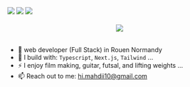 [<img src="https://img.shields.io/badge/github-%2312100E.svg?&style=for-the-badge&logo=github&logoColor=white&color=black" />](https://github.com/mahdijafari0)
[<img src="https://img.shields.io/badge/gitlab-%2312100E.svg?&style=for-the-badge&logo=gitlab&logoColor=white&color=9b51e0" />](https://github.com/mahdijafari0)
[<img src="https://img.shields.io/badge/linkedin-%230077B5.svg?&style=for-the-badge&logo=linkedin&logoColor=white" />](https://www.linkedin.com/in/mahdijafari0/)

<h6 align="center">
    <img src="https://readme-typing-svg.herokuapp.com/?font=Righteous&size=35&center=true&vCenter=true&width=500&height=70&duration=4000&lines=Hi+There!+👋;+I'm+mahdi!;" />
</h6>

- 🏢 web developer (Full Stack) in Rouen Normandy
- 🧰 I build with: `Typescript`, `Next.js`, `Tailwind` ...
- ⚡ I enjoy film making, guitar, futsal, and lifting weights ...
- 📫 Reach out to me: hi.mahdii10@gmail.com

<!---
mahdijafari0/mahdijafari0 is a ✨ special ✨ repository because its `README.md` (this file) appears on your GitHub profile.
You can click the Preview link to take a look at your changes.
--->

